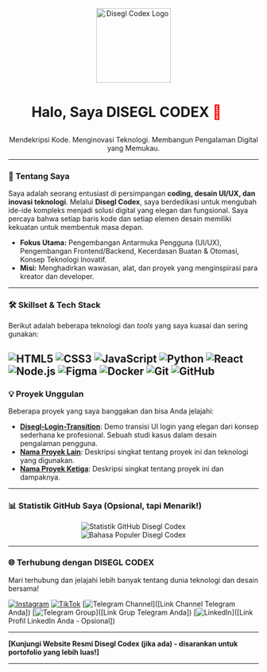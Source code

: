 <div align="center">
  <img src="https://raw.githubusercontent.com/diseglcodex/diseglcodex/main/path/to/your/logo.png" alt="Disegl Codex Logo" width="150" height="150">
  <br>
  <h1>Halo, Saya DISEGL CODEX <span style="color:#FF0000;">🔴</span><span style="color:#FFFFFF;">⚪️</span></h1>
  <p>Mendekripsi Kode. Menginovasi Teknologi. Membangun Pengalaman Digital yang Memukau.</p>
</div>

---

### **🚀 Tentang Saya**

Saya adalah seorang entusiast di persimpangan **coding, desain UI/UX, dan inovasi teknologi**. Melalui **Disegl Codex**, saya berdedikasi untuk mengubah ide-ide kompleks menjadi solusi digital yang elegan dan fungsional. Saya percaya bahwa setiap baris kode dan setiap elemen desain memiliki kekuatan untuk membentuk masa depan.

* **Fokus Utama:** Pengembangan Antarmuka Pengguna (UI/UX), Pengembangan Frontend/Backend, Kecerdasan Buatan & Otomasi, Konsep Teknologi Inovatif.
* **Misi:** Menghadirkan wawasan, alat, dan proyek yang menginspirasi para kreator dan developer.

---

### **🛠️ Skillset & Tech Stack**

Berikut adalah beberapa teknologi dan *tools* yang saya kuasai dan sering gunakan:

![HTML5](https://img.shields.io/badge/HTML5-E34F26?style=for-the-badge&logo=html5&logoColor=white)
![CSS3](https://img.shields.io/badge/CSS3-1572B6?style=for-the-badge&logo=css3&logoColor=white)
![JavaScript](https://img.shields.io/badge/JavaScript-F7DF1E?style=for-the-badge&logo=javascript&logoColor=black)
![Python](https://img.shields.io/badge/Python-3776AB?style=for-the-badge&logo=python&logoColor=white)
![React](https://img.shields.io/badge/React-20232A?style=for-the-badge&logo=react&logoColor=61DAFB)
![Node.js](https://img.shields.io/badge/Node.js-339933?style=for-the-badge&logo=node.js&logoColor=white)
![Figma](https://img.shields.io/badge/Figma-F24E1E?style=for-the-badge&logo=figma&logoColor=white)
![Docker](https://img.shields.io/badge/Docker-2496ED?style=for-the-badge&logo=docker&logoColor=white)
![Git](https://img.shields.io/badge/Git-F05032?style=for-the-badge&logo=git&logoColor=white)
![GitHub](https://img.shields.io/badge/GitHub-181717?style=for-the-badge&logo=github&logoColor=white)
---

### **💡 Proyek Unggulan**

Beberapa proyek yang saya banggakan dan bisa Anda jelajahi:

* [**Disegl-Login-Transition**](https://github.com/diseglcodex/Disegl-Login-Transition): Demo transisi UI login yang elegan dari konsep sederhana ke profesional. Sebuah studi kasus dalam desain pengalaman pengguna.
* [**Nama Proyek Lain**](https://github.com/diseglcodex/Nama-Repo-Lain): Deskripsi singkat tentang proyek ini dan teknologi yang digunakan.
* [**Nama Proyek Ketiga**](https://github.com/diseglcodex/Nama-Repo-Ketiga): Deskripsi singkat tentang proyek ini dan dampaknya.

---

### **📊 Statistik GitHub Saya (Opsional, tapi Menarik!)**

<div align="center">
  <img src="https://github-readme-stats.vercel.app/api?username=diseglcodex&show_icons=true&theme=dark&include_all_commits=true&count_private=true" alt="Statistik GitHub Disegl Codex" />
  <br/>
  <img src="https://github-readme-stats.vercel.app/api/top-langs/?username=diseglcodex&layout=compact&theme=dark" alt="Bahasa Populer Disegl Codex" />
</div>

---

### **🌐 Terhubung dengan DISEGL CODEX**

Mari terhubung dan jelajahi lebih banyak tentang dunia teknologi dan desain bersama!

[![Instagram](https://img.shields.io/badge/Instagram-E4405F?style=for-the-badge&logo=instagram&logoColor=white)](https://instagram.com/diseglcodex)
[![TikTok](https://img.shields.io/badge/TikTok-000000?style=for-the-badge&logo=tiktok&logoColor=white)](https://www.tiktok.com/@disegl7)
[![Telegram Channel](https://img.shields.io/badge/Telegram%20Channel-26A5E4?style=for-the-badge&logo=telegram&logoColor=white)]([Link Channel Telegram Anda])
[![Telegram Group](https://img.shields.io/badge/Telegram%20Group-26A5E4?style=for-the-badge&logo=telegram&logoColor=white)]([Link Grup Telegram Anda])
[![LinkedIn](https://img.shields.io/badge/LinkedIn-0077B5?style=for-the-badge&logo=linkedin&logoColor=white)]([Link Profil LinkedIn Anda - Opsional])

---

**[Kunjungi Website Resmi Disegl Codex (jika ada) - disarankan untuk portofolio yang lebih luas!]**

---
